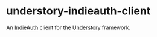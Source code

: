 # understory-indieauth-client

An [IndieAuth][0] client for the [Understory][1] framework.

[0]: https://indieauth.spec.indieweb.org
[1]: https://github.com/canopy/understory
